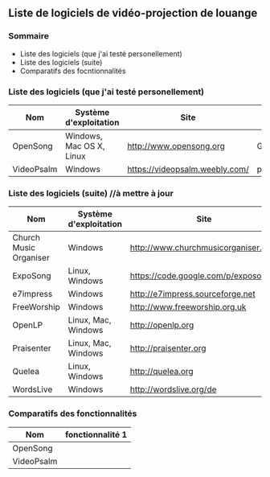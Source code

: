 ## Liste de logiciels de vidéo-projection de louange

### Sommaire
- Liste des logiciels (que j'ai testé personellement)
- Liste des logiciels (suite)
- Comparatifs des focntionnalités

### Liste des logiciels (que j'ai testé personellement)

| Nom | Système d'exploitation | Site | Licence | Dépôt |
|-----|------------------------|------|---------|--------------------|
| OpenSong | Windows, Mac OS X, Linux | http://www.opensong.org | GPL | https://sourceforge.net/projects/opensong/ |
| VideoPsalm | Windows | https://videopsalm.weebly.com/ | propriétairee | ? |

### Liste des logiciels (suite) //à mettre à jour

| Nom | Système d'exploitation | Site | Licence | Dépôt |
|-----|------------------------|------|---------|--------------------|
| Church Music Organiser | Windows | http://www.churchmusicorganiser.com | ? | ? |
| ExpoSong | Linux, Windows | https://code.google.com/p/exposong | ? | ? |
| e7impress | Windows | http://e7impress.sourceforge.net | ? | ? |
| FreeWorship |	Windows | http://www.freeworship.org.uk | ? | ? |
| OpenLP | Linux, Mac, Windows | http://openlp.org | ? | ? |
| Praisenter | Linux, Mac, Windows | http://praisenter.org | ? | ? |
| Quelea | Linux, Windows | http://quelea.org | ? | ? |
| WordsLive | Windows | http://wordslive.org/de | ? | ? |

### Comparatifs des fonctionnalités

| Nom | fonctionnalité 1 |
|-----|------|
| OpenSong |  |
| VideoPsalm |  |
